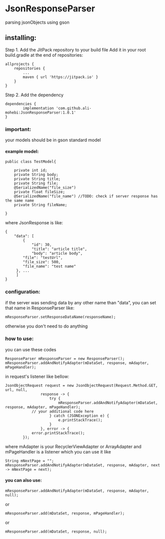 # JsonResponseParser
parsing jsonObjects using gson

## installing:

Step 1. Add the JitPack repository to your build file
Add it in your root build.gradle at the end of repositories:

	allprojects {
		repositories {
			...
			maven { url 'https://jitpack.io' }
		}
	}
Step 2. Add the dependency

	dependencies {
	        implementation 'com.github.ali-mohebi:JsonResponseParser:1.0.1'
	}
  
  
### important: 

your models should be in gson standard model

#### example model:

```
public class TestModel{

    private int id;
    private String body;
    private String title;
    private String file;
    @SerializedName("file_size")
    private float fileSize;
    @SerializedName("file_name") //TODO: check if server response has the same name
    private String fileName;
    
}

```

where JsonResponse is like:

```
{
    "data": [
        {
            "id": 30,
            "title": "article title",
            "body": "article body",
	    "file": "testUrl",
	    "file_size": 500,
	    "file_name": "test name"
	 }, ...
     ]
}
```

### configuration:

if the server was sending data by any other name than "data", you can set that name in ResponseParser like:

```
mResponseParser.setResponseDataName(responseName);
```

otherwise you don't need to do anything

	
### how to use:

you can use these codes

```
ResponseParser mResponseParser = new ResponseParser();
mResponseParser.addAndNotifyAdapter(mDataSet, response, mAdapter, mPageHandler);
```


in request's listener like bellow:

```
JsonObjectRequest request = new JsonObjectRequest(Request.Method.GET, url, null,
                response -> {
                    try {
                        mResponseParser.addAndNotifyAdapter(mDataSet, response, mAdapter, mPageHandler);
			// your additional code here
                    } catch (JSONException e) {
                        e.printStackTrace();
                    }
                }, error -> {
			error.printStackTrace();
        });
```

where mAdapter is your RecyclerViewAdapter or ArrayAdapter
and mPageHandler is a listener which you can use it like

```
String mNextPage = "";
mResponseParser.addAndNotifyAdapter(mDataSet, response, mAdapter, next -> mNextPage = next);
```

#### you can also use:

```
mResponseParser.addAndNotifyAdapter(mDataSet, response, mAdapter, null);
```

or

```
mResponseParser.add(mDataSet, response, mPageHandler);
```

or

```
mResponseParser.add(mDataSet, response, null);
```
